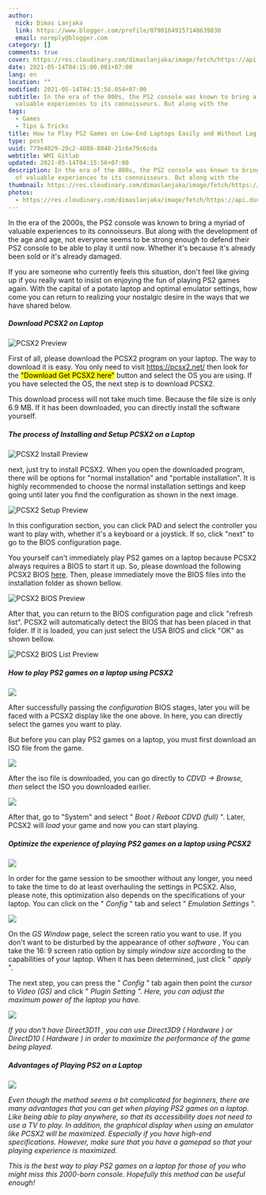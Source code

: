 ```yaml
---
author:
  nick: Dimas Lanjaka
  link: https://www.blogger.com/profile/07981649157148639830
  email: noreply@blogger.com
category: []
comments: true
cover: https://res.cloudinary.com/dimaslanjaka/image/fetch/https://api.duniagames.co.id/api/content/upload/file/14053741101592474239.jpg
date: 2021-05-14T04:15:00.001+07:00
lang: en
location: ""
modified: 2021-05-14T04:15:56.054+07:00
subtitle: In the era of the 000s, the PS2 console was known to bring a myriad of
  valuable experiences to its connoisseurs. But along with the
tags:
  - Games
  - Tips & Tricks
title: How to Play PS2 Games on Low-End Laptops Easily and Without Lag
type: post
uuid: 779e4029-20c2-4888-8040-21c6e79c6cda
webtitle: WMI Gitlab
updated: 2021-05-14T04:15:56+07:00
description: In the era of the 000s, the PS2 console was known to bring a myriad
  of valuable experiences to its connoisseurs. But along with the
thumbnail: https://res.cloudinary.com/dimaslanjaka/image/fetch/https://api.duniagames.co.id/api/content/upload/file/14053741101592474239.jpg
photos:
  - https://res.cloudinary.com/dimaslanjaka/image/fetch/https://api.duniagames.co.id/api/content/upload/file/14053741101592474239.jpg
---
```


<p>  In the era of the 2000s, the PS2 console was known to bring a myriad of valuable experiences to its connoisseurs. But along with the development of the age and age, not everyone seems to be strong enough to defend their PS2 console to be able to play it until now. Whether it's because it's already been sold or it's already damaged. </p><p>  If you are someone who currently feels this situation, don't feel like giving up if you really want to insist on enjoying the fun of playing PS2 games again. With the capital of a potato laptop and optimal emulator settings, how come you can return to realizing your nostalgic desire in the ways that we have shared below. </p> <div>  <h5>Download PCSX2 on Laptop</h5>  <img src="https://res.cloudinary.com/dimaslanjaka/image/fetch/https://api.duniagames.co.id/api/content/upload/file/14053741101592474239.jpg" alt="PCSX2 Preview">   <p>First of all, please download the PCSX2 program on your laptop. The way to download it is easy. You only need to visit <a href="https://pcsx2.net/" rel="noopener noreferer nofollow" target="_blank">https://pcsx2.net/</a> then look for the <mark>"Download Get PCSX2 here"</mark> button and select the OS you are using. If you have selected the OS, the next step is to download PCSX2.</p>   <p>This download process will not take much time. Because the file size is only 6.9 MB. If it has been downloaded, you can directly install the software yourself.</p></div> <div>  <h5>The process of Installing and Setup PCSX2 on a Laptop</h5>  <img src="https://res.cloudinary.com/dimaslanjaka/image/fetch/https://api.duniagames.co.id/api/content/upload/file/3749947291592474253.jpg" alt="PCSX2 Install Preview">  <p>next, just try to install PCSX2. When you open the downloaded program, there will be options for "normal installation" and "portable installation". It is highly recommended to choose the normal installation settings and keep going until later you find the configuration as shown in the next image.</p>  <img src="https://res.cloudinary.com/dimaslanjaka/image/fetch/https://api.duniagames.co.id/api/content/upload/file/1164241131592474280.jpg" alt="PCSX2 Setup Preview">  <p>In this configuration section, you can click PAD and select the controller you want to play with, whether it's a keyboard or a joystick. If so, click "next" to go to the BIOS configuration page.</p>  <p>You yourself can't immediately play PS2 games on a laptop because PCSX2 always requires a BIOS to start it up. So, please download the following PCSX2 BIOS <a href="https://pcsx2.net/download/releases/tools/search.html" rel="noopener noreferer nofollow" target="_blank">here</a>. Then, please immediately move the BIOS files into the installation folder as shown bellow.</p>  <img src="https://res.cloudinary.com/dimaslanjaka/image/fetch/https://api.duniagames.co.id/api/content/upload/file/1380203461592474354.jpg" alt="PCSX2 BIOS Preview">  <p>After that, you can return to the BIOS configuration page and click "refresh list". PCSX2 will automatically detect the BIOS that has been placed in that folder. If it is loaded, you can just select the USA BIOS and click "OK" as shown bellow.</p>  <img src="https://res.cloudinary.com/dimaslanjaka/image/fetch/https://api.duniagames.co.id/api/content/upload/file/10807827161592474366.jpg" alt="PCSX2 BIOS List Preview"></div> <div>  <h5>    How to play PS2 games on a laptop using PCSX2   </h5>  <p>    <img src="https://res.cloudinary.com/dimaslanjaka/image/fetch/https://api.duniagames.co.id/api/content/upload/file/7459620581592474385.jpg">  </p>  <p>    After successfully passing the <em> configuration </em> BIOS stages, later you will be faced with a PCSX2 display like the one above. In here, you can directly select the games you want to play.   </p>  <p>    But before you can play PS2 games on a laptop, you must first download an ISO file from the game.   </p>  <p>    <img src="https://res.cloudinary.com/dimaslanjaka/image/fetch/https://api.duniagames.co.id/api/content/upload/file/17032667731592474404.jpg">  </p>  <p>    After the iso file is downloaded, you can go directly to <em> CDVD -&gt; Browse, then </em> select the ISO you downloaded earlier.   </p>  <p>    <img src="https://res.cloudinary.com/dimaslanjaka/image/fetch/https://api.duniagames.co.id/api/content/upload/file/16847219011592474420.jpg">  </p>  <p>    After that, go to "System" and select "<em> Boot </em> / <em> Reboot CDVD (full) </em>". Later, PCSX2 will <em> load </em> your game and now you can start playing.   </p></div> <div>  <h5>    Optimize the experience of playing PS2 games on a laptop using PCSX2   </h5>  <p>    <img src="https://res.cloudinary.com/dimaslanjaka/image/fetch/https://api.duniagames.co.id/api/content/upload/file/5565314021592474550.jpg">  </p>  <p>    In order for the game session to be smoother without any longer, you need to take the time to do at least overhauling the settings in PCSX2. Also, please note, this optimization also depends on the specifications of your laptop. You can click on the "<em> Config </em>" tab and select "<em> Emulation </em> <em> Settings </em>".   </p>  <p>    <img src="https://res.cloudinary.com/dimaslanjaka/image/fetch/https://api.duniagames.co.id/api/content/upload/file/5771766571592474579.jpg">  </p>  <p>    On the <em> GS Window </em> page, select the screen ratio you want to use. If you don't want to be disturbed by the appearance of other <em> software </em>,     You can take the 16: 9 screen ratio option by simply <em> window size </em> according to the capabilities of your laptop. When it has been determined, just click "<em> apply </em>".   </p>  <p>    The next step, you can press the "<em> Config </em>" tab again then point the <em> cursor </em> to <em> Video (GS) </em> and click "<em> Plugin Setting <!-- em--> ”. Here, you can adjust the maximum power of the laptop you have.   </em></p><em>  <p>    <img src="https://res.cloudinary.com/dimaslanjaka/image/fetch/https://api.duniagames.co.id/api/content/upload/file/17279726661592475127.jpg">  </p>  <p>    If you don't have <em> Direct3D11 </em>, you can use <em> Direct3D9 </em> (<em> Hardware </em>) or <em> DirectD10 </em> (<em> Hardware <!-- em-->) in order to maximize the performance of the game being played.   </em></p></em></div><em><em> <div>  <h5>    Advantages of Playing PS2 on a Laptop   </h5>  <p>    <img src="https://res.cloudinary.com/dimaslanjaka/image/fetch/https://api.duniagames.co.id/api/content/upload/file/12990842241592475079.png">  </p>  <p>    Even though the method seems a bit complicated for beginners, there are many advantages that you can get when playing PS2 games on a laptop. Like being able to play anywhere, so that its accessibility does not need to use a TV to play. In addition, the graphical display when using an emulator like PCSX2 will be maximized. Especially if you have high-end specifications. However, make sure that you have a gamepad so that your playing experience is maximized.   </p>  <p>    This is the best way to play PS2 games on a laptop for those of you who might miss this 2000-born console. Hopefully this method can be useful enough!   </p></div></em></em>